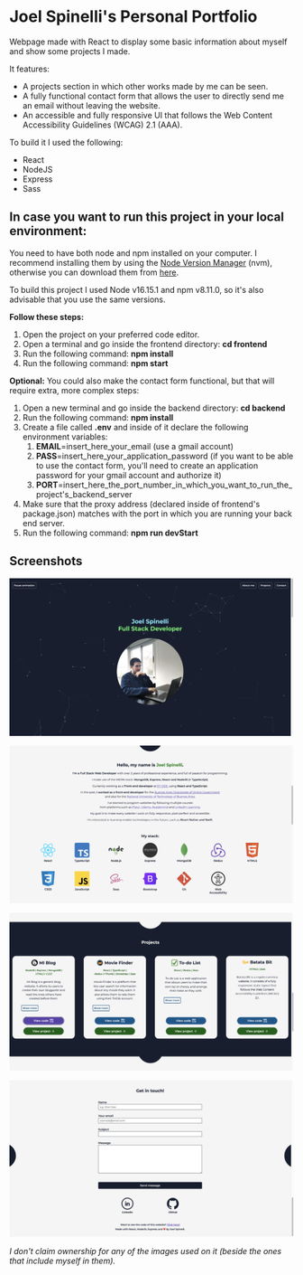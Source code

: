 # Joel Spinelli's Personal Portfolio

Webpage made with React to display some basic information about myself and show some projects I made.

It features:
* A projects section in which other works made by me can be seen.
* A fully functional contact form that allows the user to directly send me an email without leaving the website. 
* An accessible and fully responsive UI that follows the Web Content Accessibility Guidelines (WCAG) 2.1 (AAA).

To build it I used the following: 
* React 
* NodeJS 
* Express 
* Sass

## In case you want to run this project in your local environment: 
You need to have both node and npm installed on your computer. I recommend installing them by using the [Node Version Manager](https://github.com/nvm-sh/nvm) (nvm), otherwise you can download them from [here](https://nodejs.org/en). 

To build this project I used Node v16.15.1 and npm v8.11.0, so it's also advisable that you use the same versions. 

**Follow these steps:** 
1. Open the project on your preferred code editor. 
1. Open a terminal and go inside the frontend directory: **cd frontend**
1. Run the following command: **npm install**
1. Run the following command: **npm start**

**Optional:** You could also make the contact form functional, but that will require extra, more complex steps: 
1. Open a new terminal and go inside the backend directory: **cd backend** 
1. Run the following command: **npm install**
1. Create a file called **.env** and inside of it declare the following environment variables: 
    1. **EMAIL**=insert_here_your_email (use a gmail account)
    1. **PASS**=insert_here_your_application_password (if you want to be able to use the contact form, you'll need to create an application password for your gmail account and authorize it)
    1. **PORT**=insert_here_the_port_number_in_which_you_want_to_run_the_project's_backend_server 
1. Make sure that the proxy address (declared inside of frontend's package.json) matches with the port in which you are running your back end server. 
1. Run the following command: **npm run devStart**

## Screenshots
![Screenshot of Joel's portoflio 1 of 4. It's the initial view, which is a picture of Joel coding con his laptop.](./screenshots/screenshot1.png)

![Screenshot of Joel's portoflio 2 of 4. It's the about-me section of the portfolio, which tells a little about Joel's professional experience and shows his technology stack.](./screenshots/screenshot2.png)

![Screenshot of Joel's portoflio 3 of 4. It's the projects section of Joel's portfolio, which contains cards with some information about each one of the projects.](./screenshots/screenshot3.png)

![Screenshot of Joel's portoflio 4 of 4. It's the contact form of Joel's portfolio.](./screenshots/screenshot4.png)

_I don't claim ownership for any of the images used on it (beside the ones that include myself in them)._
